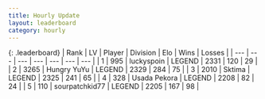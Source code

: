 ```yaml
---
title: Hourly Update
layout: leaderboard
category: hourly
---
```


{: .leaderboard}
| Rank | LV | Player | Division | Elo | Wins | Losses |
| --- | --- | --- | --- | --- | --- | --- |
| <span data-change="0">1</span> | 995 | <span title="ID: 512212">luckyspoin</span> | LEGEND | <span data-change="0">2331</span> | <span data-change="0">120</span> | <span data-change="0">29</span> |
| <span data-change="0">2</span> | 3265 | <span title="ID: 164871">Hungry YuYu</span> | LEGEND | <span data-change="0">2329</span> | <span data-change="0">284</span> | <span data-change="0">75</span> |
| <span data-change="0">3</span> | 2010 | <span title="ID: 353063">Sktima</span> | LEGEND | <span data-change="3">2325</span> | <span data-change="2">241</span> | <span data-change="0">65</span> |
| <span data-change="0">4</span> | 328 | <span title="ID: 641994">Usada Pekora</span> | LEGEND | <span data-change="0">2208</span> | <span data-change="0">82</span> | <span data-change="0">24</span> |
| <span data-change="2">5</span> | 110 | <span title="ID: 728461">sourpatchkid77</span> | LEGEND | <span data-change="4">2205</span> | <span data-change="1">167</span> | <span data-change="0">98</span> |